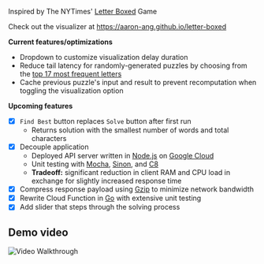 Inspired by The NYTimes' [Letter Boxed](https://www.nytimes.com/puzzles/letter-boxed) Game

Check out the visualizer at https://aaron-ang.github.io/letter-boxed

**Current features/optimizations**

- Dropdown to customize visualization delay duration
- Reduce tail latency for randomly-generated puzzles by choosing from the [top 17 most frequent letters](https://mathcenter.oxford.emory.edu/site/math125/englishLetterFreqs/)
- Cache previous puzzle's input and result to prevent recomputation when toggling the visualization option

**Upcoming features**

- [x] `Find Best` button replaces `Solve` button after first run
  - Returns solution with the smallest number of words and total characters
- [x] Decouple application
  - Deployed API server written in [Node.js](cloud/node) on [Google Cloud](https://cloud.google.com/functions)
  - Unit testing with [Mocha](https://mochajs.org/), [Sinon](https://sinonjs.org/), and [C8](https://github.com/bcoe/c8)
  - **Tradeoff:** significant reduction in client RAM and CPU load in exchange for slightly increased response time
- [x] Compress response payload using [Gzip](https://www.gnu.org/software/gzip/) to minimize network bandwidth
- [x] Rewrite Cloud Function in [Go](cloud/go) with extensive unit testing
- [x] Add slider that steps through the solving process

## Demo video

<img src='walkthrough.gif' title='Video Walkthrough' width='' alt='Video Walkthrough' />
